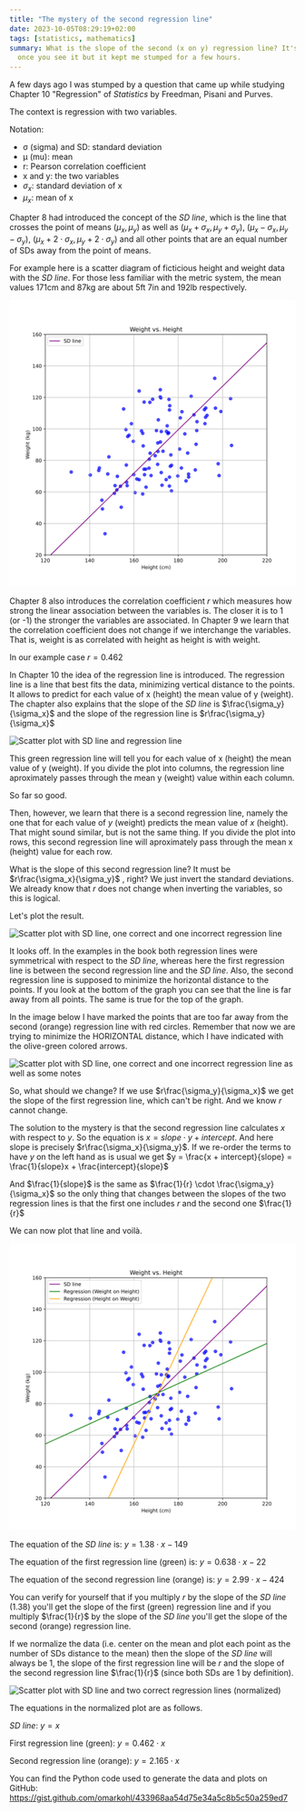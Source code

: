```yaml
---
title: "The mystery of the second regression line"
date: 2023-10-05T08:29:19+02:00
tags: [statistics, mathematics]
summary: What is the slope of the second (x on y) regression line? It's obvious
  once you see it but it kept me stumped for a few hours.
---
```


A few days ago I was stumped by a question that came up while studying Chapter
10 "Regression" of _Statistics_ by Freedman, Pisani and Purves.

The context is regression with two variables.

Notation:
* σ (sigma) and SD: standard deviation
* μ (mu): mean
* r: Pearson correlation coefficient
* x and y: the two variables
* $\sigma_x$: standard deviation of x
* $\mu_x$: mean of x

Chapter 8 had introduced the concept of the _SD line_, which is the line that
crosses the point of means $(\mu_x,\mu_y)$ as well as
$(\mu_x+\sigma_x,\mu_y+\sigma_y)$, $(\mu_x-\sigma_x,\mu_y-\sigma_y)$,
$(\mu_x+2\cdot\sigma_x,\mu_y+2\cdot\sigma_y)$ and all other points that are an
equal number of SDs away from the point of means.

For example here is a scatter diagram of ficticious height and weight data with
the _SD line_. For those less familiar with the metric system, the mean
values 171cm and 87kg are about 5ft 7in and 192lb respectively.

![Scatter plot with SD line](plot1.svg "Scatter plot with SD line")

Chapter 8 also introduces the correlation coefficient $r$ which measures how
strong the linear association between the variables is. The closer it is to 1
(or -1) the stronger the variables are associated. In Chapter 9 we learn that
the correlation coefficient does not change if we interchange the variables.
That is, weight is as correlated with height as height is with weight.

In our example case $r = 0.462$

In Chapter 10 the idea of the regression line is introduced. The regression
line is a line that best fits the data, minimizing vertical distance to the
points. It allows to predict for each value of x (height) the mean value of
y (weight). The chapter also explains that the slope of the _SD line_ is
$\frac{\sigma_y}{\sigma_x}$ and the slope of the regression line is
$r\frac{\sigma_y}{\sigma_x}$

![Scatter plot with SD line and regression line](plot2.svg "Scatter plot with
SD line and regression line")

This green regression line will tell you for each value of x (height) the mean
value of y (weight). If you divide the plot into columns, the regression line
aproximately passes through the mean y (weight) value within each column.

So far so good.

Then, however, we learn that there is a second regression line, namely the one
that for each value of $y$ (weight) predicts the mean value of $x$ (height). That
might sound similar, but is not the same thing. If you divide the plot into
rows, this second regression line will aproximately pass through the mean x
(height) value for each row.

What is the slope of this second regression line? It must be
$r\frac{\sigma_x}{\sigma_y}$ , right? We just invert the standard deviations.
We already know that $r$ does not change when inverting the variables, so this
is logical.

Let's plot the result.

![Scatter plot with SD line, one correct and one incorrect regression
line](plot3.svg "Scatter plot with SD line, one correct and one incorrect
regression line")

It looks off. In the examples in the book both regression lines were
symmetrical with respect to the _SD line_, whereas here the first regression
line is between the second regression line and the _SD line_. Also, the second
regression line is supposed to minimize the horizontal distance to the points.
If you look at the bottom of the graph you can see that the line is far away
from all points. The same is true for the top of the graph.

In the image below I have marked the points that are too far away from the
second (orange) regression line with red circles. Remember that now we are
trying to minimize the HORIZONTAL distance, which I have indicated with the
olive-green colored arrows.

![Scatter plot with SD line, one correct and one incorrect regression line as
well as some notes](plot3_notes.svg "Scatter plot with SD line, one correct and
one incorrect regression line as well as some notes")

So, what should we change? If we use $r\frac{\sigma_y}{\sigma_x}$ we get the
slope of the first regression line, which can't be right. And we know $r$
cannot change.

The solution to the mystery is that the second regression line calculates $x$
with respect to $y$. So the equation is $x = slope \cdot y + intercept$. And
here slope is precisely $r\frac{\sigma_x}{\sigma_y}$. If we re-order the terms
to have $y$ on the left hand as is usual we get $y = \frac{x +
intercept}{slope} = \frac{1}{slope}x + \frac{intercept}{slope}$

And $\frac{1}{slope}$ is the same as $\frac{1}{r} \cdot
\frac{\sigma_y}{\sigma_x}$ so the only thing that changes between the slopes of
the two regression lines is that the first one includes $r$ and the second one
$\frac{1}{r}$ 

We can now plot that line and voilà.

![Scatter plot with SD line and two correct regression lines](plot4.svg
"Scatter plot with SD line and two correct regression lines")

The equation of the _SD line_ is: $y = 1.38\cdot x - 149$

The equation of the first regression line (green) is: $y = 0.638\cdot x - 22$

The equation of the second regression line (orange) is: $y = 2.99\cdot x - 424$

You can verify for yourself that if you multiply $r$ by the slope of the _SD
line_ (1.38) you'll get the slope of the first (green) regression line and if you
multiply $\frac{1}{r}$ by the slope of the _SD line_ you'll get the slope of
the second (orange) regression line.

If we normalize the data (i.e. center on the mean and plot each point as the
number of SDs distance to the mean) then the slope of the _SD line_ will always
be 1, the slope of the first regression line will be $r$ and the slope of the
second regression line $\frac{1}{r}$ (since both SDs are 1 by definition).

![Scatter plot with SD line and two correct regression lines
(normalized)](plot5.svg "Scatter plot with SD line and two correct regression
lines (normalized)")

The equations in the normalized plot are as follows.

_SD line_: $y = x$

First regression line (green): $y = 0.462\cdot x$

Second regression line (orange): $y = 2.165\cdot x$

You can find the Python code used to generate the data and plots on GitHub:
https://gist.github.com/omarkohl/433968aa54d75e34a5c8b5c50a259ed7
